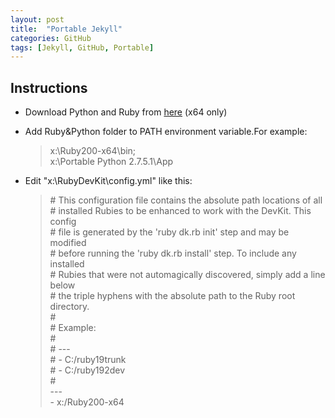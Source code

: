 ```yaml
---
layout: post
title:  "Portable Jekyll"
categories: GitHub
tags: [Jekyll, GitHub, Portable]
---
```


## Instructions

* Download Python and Ruby from <a href="https://copy.com/7mYfvWrpGbNYpxm4" target="_blank">here</a> (x64 only)

* Add Ruby&Python folder to PATH environment variable.For example:  

	>x:\Ruby200-x64\bin;  
	>x:\Portable Python 2.7.5.1\App

* Edit "x:\RubyDevKit\config.yml" like this:

	>\# This configuration file contains the absolute path locations of all  
	>\# installed Rubies to be enhanced to work with the DevKit. This config  
	>\# file is generated by the 'ruby dk.rb init' step and may be modified  
	>\# before running the 'ruby dk.rb install' step. To include any installed  
	>\# Rubies that were not automagically discovered, simply add a line below  
	>\# the triple hyphens with the absolute path to the Ruby root directory.  
	>\#  
	>\# Example:  
	>\#  
	>\# ---  
	>\# - C:/ruby19trunk  
	>\# - C:/ruby192dev  
	>\#  
	>\---  
	>\- x:/Ruby200-x64  


